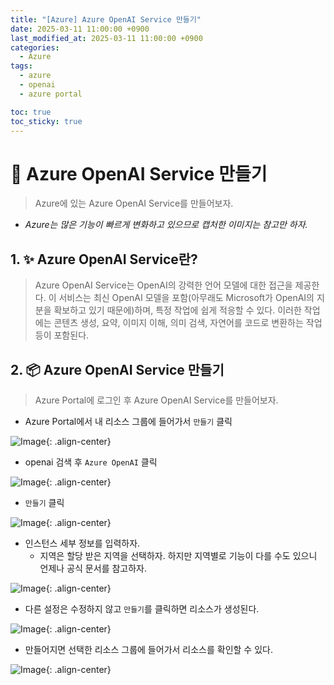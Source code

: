 ```yaml
---
title: "[Azure] Azure OpenAI Service 만들기"
date: 2025-03-11 11:00:00 +0900
last_modified_at: 2025-03-11 11:00:00 +0900
categories: 
  - Azure
tags:
  - azure
  - openai
  - azure portal

toc: true
toc_sticky: true
---
```


# 🎯 Azure OpenAI Service 만들기

> Azure에 있는 Azure OpenAI Service를 만들어보자.

- *Azure는 많은 기능이 빠르게 변화하고 있으므로 캡처한 이미지는 참고만 하자.*

## 1. ✨ Azure OpenAI Service란?

> Azure OpenAI Service는 OpenAI의 강력한 언어 모델에 대한 접근을 제공한다. 이 서비스는 최신 OpenAI 모델을 포함(아무래도 Microsoft가 OpenAI의 지분을 확보하고 있기 때문에)하며, 특정 작업에 쉽게 적응할 수 있다. 이러한 작업에는 콘텐츠 생성, 요약, 이미지 이해, 의미 검색, 자연어를 코드로 변환하는 작업 등이 포함된다.

## 2. 📦 Azure OpenAI Service 만들기

> Azure Portal에 로그인 후 Azure OpenAI Service를 만들어보자.

- Azure Portal에서 내 리소스 그룹에 들어가서 `만들기` 클릭

![Image](https://github.com/user-attachments/assets/f7554c82-c9ab-47bb-9a8a-1de395bb4863){: .align-center}

- openai 검색 후 `Azure OpenAI` 클릭

![Image](https://github.com/user-attachments/assets/072f0fb0-4daa-4687-8df7-dac341fa5f92){: .align-center}

- `만들기` 클릭

![Image](https://github.com/user-attachments/assets/619e769b-d8c8-44cf-927f-7390fc8addd4){: .align-center}

- 인스턴스 세부 정보를 입력하자.
  - 지역은 할당 받은 지역을 선택하자. 하지만 지역별로 기능이 다를 수도 있으니 언제나 공식 문서를 참고하자.

![Image](https://github.com/user-attachments/assets/0f4afa26-cb52-4697-9dd5-2c73e33cfb54){: .align-center}

- 다른 설정은 수정하지 않고 `만들기`를 클릭하면 리소스가 생성된다.

![Image](https://github.com/user-attachments/assets/89c2ae0d-a81a-420c-875a-c513f7f68942){: .align-center}

- 만들어지면 선택한 리소스 그룹에 들어가서 리소스를 확인할 수 있다.

![Image](https://github.com/user-attachments/assets/8048bba0-c501-4a33-9c58-df3690c17e54){: .align-center}